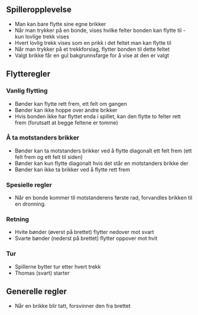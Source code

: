 ## Spilleropplevelse

- Man kan bare flytte sine egne brikker
- Når man trykker på en bonde, vises hvilke felter bonden kan flytte til - kun lovlige trekk vises
- Hvert lovlig trekk vises som en prikk i det feltet man kan flytte til
- Når man trykker på et trekkforslag, flytter bonden til dette feltet
- Valgt brikke får en gul bakgrunnsfarge for å vise at den er valgt

## Flytteregler

### Vanlig flytting

- Bønder kan flytte rett frem, ett felt om gangen
- Bønder kan ikke hoppe over andre brikker
- Hvis bonden ikke har flyttet enda i spillet, kan den flytte to felter rett frem (forutsatt at begge feltene er tomme)

### Å ta motstanders brikker

- Bønder kan ta motstanders brikker ved å flytte diagonalt ett felt frem (ett felt frem og ett felt til siden)
- Bønder kan kun flytte diagonalt hvis det står en motstanders brikke der
- Bønder kan ikke ta brikker ved å flytte rett frem

### Spesielle regler

- Når en bonde kommer til motstanderens første rad, forvandles brikken til en dronning.

### Retning

- Hvite bønder (øverst på brettet) flytter nedover mot svart
- Svarte bønder (nederst på brettet) flytter oppover mot hvit

### Tur

- Spillerne bytter tur etter hvert trekk
- Thomas (svart) starter

## Generelle regler

- Når en brikke blir tatt, forsvinner den fra brettet
